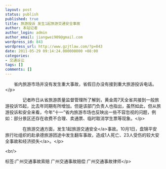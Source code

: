 ```yaml
---
layout: post
status: publish
published: true
title: 旅游投诉 发生1起旅游交通安全事故
author: 本站记者
author_login: admin
author_email: jiangwei909@gmail.com
wordpress_id: 843
wordpress_url: http://www.gzjtlaw.com/?p=843
date: 2011-05-29 09:14:24.000000000 +08:00
categories:
- 交通诉讼
tags: []
comments: []
---
```

<p><p>　　省内旅游市场并没有发生重大事故，省假日办没有接到重大旅游投诉电话。<&#47;p><p>　　　　记者昨日从省旅游质量监督管理所了解到，黄金周7天全省共接到一般旅游投诉15起，比去年同期有所增加。但是该部门负责人也指出，虽然如此，但从旅游投诉和安全来看，今年&ldquo;十一&rdquo;省内旅游市场也反映出一些不容忽视的问题，例如：部分景区还存在收费不合理、卖通票、临时取消学生票等现象。<&#47;p><p>　　　　在旅游交通方面，发生1起旅游<a>交通安全<&#47;a>事故。10月1日，盘锦平安旅行社组织的赴承德旅游团途中发生翻车事故，造成1人死亡、23人受伤的较大安全事故和经济<a>损失<&#47;a>。<&#47;p><br&#47;><p>标签:广州交通事故索赔 广州交通事故赔偿 广州交通事故律师<&#47;p>
